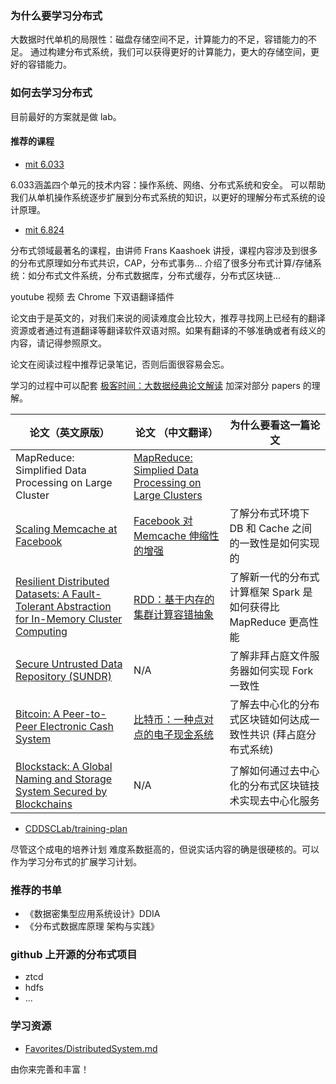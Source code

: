 ### 为什么要学习分布式

大数据时代单机的局限性：磁盘存储空间不足，计算能力的不足，容错能力的不足。
通过构建分布式系统，我们可以获得更好的计算能力，更大的存储空间，更好的容错能力。

### 如何去学习分布式

目前最好的方案就是做 lab。

#### 推荐的课程
- [mit 6.033](http://web.mit.edu/6.033/www/)

6.033涵盖四个单元的技术内容：操作系统、网络、分布式系统和安全。
可以帮助我们从单机操作系统逐步扩展到分布式系统的知识，以更好的理解分布式系统的设计原理。

- [mit 6.824](https://pdos.csail.mit.edu/6.824/schedule.html)

分布式领域最著名的课程，由讲师 Frans Kaashoek 讲授，课程内容涉及到很多的分布式原理如分布式共识，CAP，分布式事务... 介绍了很多分布式计算/存储系统：如分布式文件系统，分布式数据库，分布式缓存，分布式区块链...

youtube 视频 去 Chrome 下双语翻译插件

论文由于是英文的，对我们来说的阅读难度会比较大，推荐寻找网上已经有的翻译资源或者通过有道翻译等翻译软件双语对照。如果有翻译的不够准确或者有歧义的内容，请记得参照原文。

论文在阅读过程中推荐记录笔记，否则后面很容易会忘。

学习的过程中可以配套 [极客时间：大数据经典论文解读](https://time.geekbang.org/column/intro/100091101?tab=catalog&page=A) 加深对部分 papers 的理解。

| 论文（英文原版）                                                                                                                                              | 论文 （中文翻译）                                                                                                                                                    | 为什么要看这一篇论文                                             |
| --------------------------------------------------------------------------------------------------------------------------------------------------------- | -------------------------------------------------------------------------------------------------------------------------------------------------------------------- | ---------------------------------------------------------------- |
| MapReduce: Simplified Data Processing on Large Cluster                                                                                                    | [MapReduce: Simplied Data Processing on Large Clusters](https://github.com/pirDOL/kaka/blob/master/Papers/MapReduce-Simplified-Data-Processing-on-Large-Clusters.md) |
| [Scaling Memcache at Facebook](https://pdos.csail.mit.edu/6.824/papers/memcache-fb.pdf)                                                                   | [Facebook 对 Memcache 伸缩性的增强](https://www.oschina.net/translate/scaling-memcache-facebook)                                                                     | 了解分布式环境下 DB 和 Cache 之间的一致性是如何实现的            |
| [Resilient Distributed Datasets: A Fault-Tolerant Abstraction for In-Memory Cluster Computing](https://pdos.csail.mit.edu/6.824/papers/zaharia-spark.pdf) | [RDD：基于内存的集群计算容错抽象](https://shiyanjun.cn/archiveas/744.html)                                                                                           | 了解新一代的分布式计算框架 Spark 是如何获得比 MapReduce 更高性能 |
| [Secure Untrusted Data Repository (SUNDR)](https://pdos.csail.mit.edu/6.824/papers/li-sundr.pdf)                                                          | N/A                                                                                                                                                                  | 了解非拜占庭文件服务器如何实现 Fork 一致性                       |
| [Bitcoin: A Peer-to-Peer Electronic Cash System](https://pdos.csail.mit.edu/6.824/papers/bitcoin.pdf)                                                     | [比特币：一种点对点的电子现金系统](https://nakamotoinstitute.org/static/docs/bitcoin-zh-cn.pdf)                                                                      | 了解去中心化的分布式区块链如何达成一致性共识 (拜占庭分布式系统)  |
| [Blockstack: A Global Naming and Storage System Secured by Blockchains](https://pdos.csail.mit.edu/6.824/papers/blockstack-atc16.pdf)                     | N/A                                                                                                                                                                  | 了解如何通过去中心化的分布式区块链技术实现去中心化服务           |


- [CDDSCLab/training-plan](https://github.com/CDDSCLab/training-plan)

尽管这个成电的培养计划  难度系数挺高的，但说实话内容的确是很硬核的。可以作为学习分布式的扩展学习计划。

### 推荐的书单
* 《数据密集型应用系统设计》DDIA
* 《分布式数据库原理 架构与实践》


### github 上开源的分布式项目

* ztcd
* hdfs
* ...

### 学习资源

- [Favorites/DistributedSystem.md](https://github.com/xiyou-linuxer/Favorites/blob/master/DistributedSystem.md)

由你来完善和丰富！
